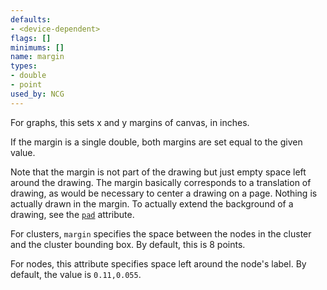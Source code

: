 ```yaml
---
defaults:
- <device-dependent>
flags: []
minimums: []
name: margin
types:
- double
- point
used_by: NCG
---
```

For graphs, this sets x and y margins of canvas, in inches.

If the margin is a single double, both margins are set equal to the given
value.

Note that the margin is not part of the drawing but just empty space left
around the drawing. The margin basically corresponds to a translation of
drawing, as would be necessary to center a drawing on a page. Nothing is
actually drawn in the margin. To actually extend the background of a drawing,
see the [`pad`](#d:pad) attribute.

For clusters, `margin` specifies the space between the nodes in the cluster
and the cluster bounding box. By default, this is 8 points.

For nodes, this attribute specifies space left around the node's label. By
default, the value is `0.11,0.055`.
